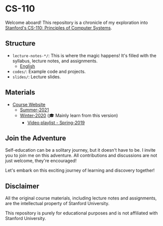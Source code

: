 # CS-110

Welcome aboard! This repository is a chronicle of my exploration into [Stanford's CS-110: Principles of Computer Systems](https://web.stanford.edu/class/cs110/).

## Structure

- `lecture-notes-*/`: This is where the magic happens! It's filled with the syllabus, lecture notes, and assignments.
  - [English](lecture-notes/)
- `codes/`: Example code and projects.
- `slides/`: Lecture slides.

## Materials

- [Course Website](https://web.stanford.edu/class/cs110/)
  - [Summer-2021](https://web.stanford.edu/class/cs110/summer-2021/)
  - [Winter-2020](https://web.stanford.edu/class/archive/cs/cs110/cs110.1204/)  (🎓 Mainly learn from this version)
    - [Video playlist - Spring-2019](https://youtube.com/playlist?list=PLu77E6J7s6Ko3Ft4XcOX1yKW6iX3eEFqS&si=oCf_gPSkiAi-u2yu)

## Join the Adventure

Self-education can be a solitary journey, but it doesn't have to be. I invite you to join me on this adventure. All contributions and discussions are not just welcome, they're encouraged!

Let's embark on this exciting journey of learning and discovery together!

## Disclaimer

All the original course materials, including lecture notes and assignments, are the intellectual property of Stanford University.

This repository is purely for educational purposes and is not affiliated with Stanford University.
